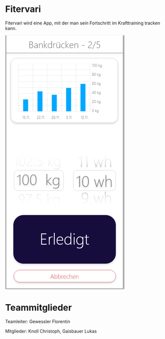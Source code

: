 # Fitervari

Fitervari wird eine App, mit der man sein Fortschritt im Krafttraining tracken kann.

![image info](./Documents/Images/at-set.PNG)

# Teammitglieder

Teamleiter: Gewessler Florentin

Mitglieder: Knoll Christoph, Gaisbauer Lukas